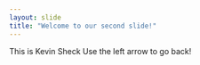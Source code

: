 ```yaml
---
layout: slide
title: "Welcome to our second slide!"
---
```

This is Kevin Sheck
Use the left arrow to go back!
